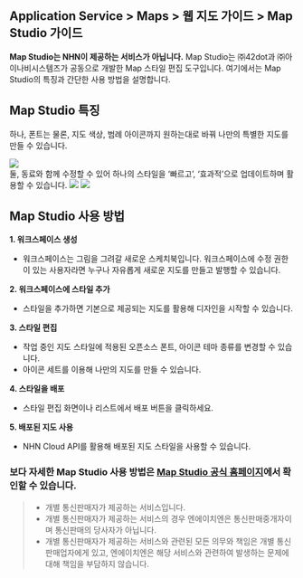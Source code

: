 ## Application Service > Maps > 웹 지도 가이드 > Map Studio 가이드

**Map Studio는 NHN이 제공하는 서비스가 아닙니다.**
Map Studio는 ㈜42dot과 ㈜아이나비시스템즈가 공동으로 개발한 Map 스타일 편집 도구입니다.
여기에서는 Map Studio의 특징과 간단한 사용 방법을 설명합니다.

## Map Studio 특징

하나, 폰트는 물론, 지도 색상, 범례 아이콘까지 원하는대로 바꿔 나만의 특별한 지도를 만들 수 있습니다.

<img src="https://static.toastoven.net/prod_maps/maps-studio-1.png">
<br>
둘, 동료와 함께 수정할 수 있어 하나의 스타일을 ‘빠르고’, ‘효과적’으로 업데이트하며 활용할 수 있습니다.

<img src="https://static.toastoven.net/prod_maps/maps-studio-2.png">
<img src="https://static.toastoven.net/prod_maps/maps-studio-2-1.png">

## Map Studio 사용 방법

**1. 워크스페이스 생성**
- 워크스페이스는 그림을 그려갈 새로운 스케치북입니다. 워크스페이스에 수정 권한이 있는 사용자라면 누구나 자유롭게 새로운 지도를 만들고 발행할 수 있습니다.

**2. 워크스페이스에 스타일 추가**
- 스타일을 추가하면 기본으로 제공되는 지도를 활용해 디자인을 시작할 수 있습니다.

**3. 스타일 편집**
- 작업 중인 지도 스타일에 적용된 오픈소스 폰트, 아이콘 테마 종류를 변경할 수 있습니다.
- 아이콘 세트를 이용해 나만의 지도를 만들 수 있습니다.

**4. 스타일을 배포**
- 스타일 편집 화면이나 리스트에서 배포 버튼을 클릭하세요.

**5. 배포된 지도 사용**
- NHN Cloud API를 활용해 배포된 지도 스타일을 사용할 수 있습니다.


<h3> 보다 자세한 Map Studio 사용 방법은 <a href="https://tap.umos.ai/map-studio" target="_blank" rel="nofollow">Map Studio 공식 홈페이지</a>에서
확인할 수 있습니다.</h3>

> * 개별 통신판매자가 제공하는 서비스입니다.
> * 개별 통신판매자가 제공하는 서비스의 경우 엔에이치엔은 통신판매중개자이며 통신판매의 당사자가 아닙니다.
> * 개별 통신판매자가 제공하는 서비스와 관련된 모든 의무와 책임은 개별 통신판매업자에게 있고, 엔에이치엔은 해당 서비스와 관련하여 발생하는 문제에 대해 책임을 부담하지 않습니다.